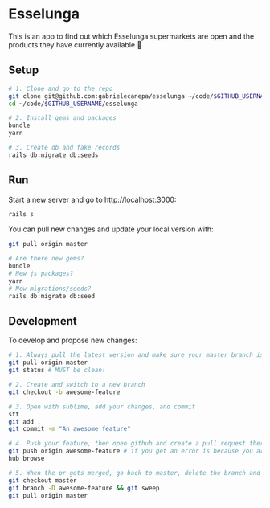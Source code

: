 # Esselunga

This is an app to find out which Esselunga supermarkets are open and the products they have currently available 🧻

## Setup

```sh
# 1. Clone and go to the repo
git clone git@github.com:gabrielecanepa/esselunga ~/code/$GITHUB_USERNAME
cd ~/code/$GITHUB_USERNAME/esselunga

# 2. Install gems and packages
bundle
yarn

# 3. Create db and fake records
rails db:migrate db:seeds
```

## Run

Start a new server and go to http://localhost:3000:

```sh
rails s
```

You can pull new changes and update your local version with:

```sh
git pull origin master

# Are there new gems?
bundle
# New js packages?
yarn
# New migrations/seeds?
rails db:migrate db:seed
```

## Development

To develop and propose new changes:

```sh
# 1. Always pull the latest version and make sure your master branch is clean
git pull origin master
git status # MUST be clean!

# 2. Create and switch to a new branch
git checkout -b awesome-feature

# 3. Open with sublime, add your changes, and commit
stt
git add .
git commit -m "An awesome feature"

# 4. Push your feature, then open github and create a pull request there
git push origin awesome-feature # if you get an error is because you are not a contributor yet!
hub browse

# 5. When the pr gets merged, go back to master, delete the branch and get the latest changes
git checkout master
git branch -D awesome-feature && git sweep
git pull origin master
```
